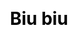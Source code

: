 ---
title: Biu biu
layout: bullet
description: 加入Biu biu 大家庭，享受與他人留言交流的樂趣.
js: ["js/game/wooden_fish/howler.min.js", "js/secret/bullet/bullet.js"]
css: ["css/secret/bullet/bullet.css"]
---